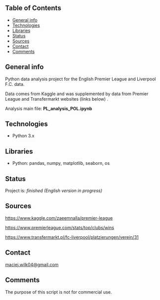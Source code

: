 ## Table of Contents
* [General info](#general-info)
* [Technologies](#technologies)
* [Libraries](#libraries)
* [Status](#status)
* [Sources](#sources)
* [Contact](#contact)
* [Comments](#comments)

## General info

Python data analysis project for the English Premier League and Liverpool F.C. data. 

Data comes from Kaggle and was supplemented by data from Premier League and Transfermarkt websites (links below) .

Analysis main file: 
**PL_analysis_POL.ipynb**

## Technologies
* Python 3.x

## Libraries
* Python: pandas, numpy, matplotlib, seaborn, os

## Status
Project is: _finished (English version in progress)_

## Sources
https://www.kaggle.com/zaeemnalla/premier-league

https://www.premierleague.com/stats/top/clubs/wins

https://www.transfermarkt.pl/fc-liverpool/platzierungen/verein/31

## Contact
maciej.wilk04@gmail.com

## Comments
The purpose of this script is not for commercial use.

